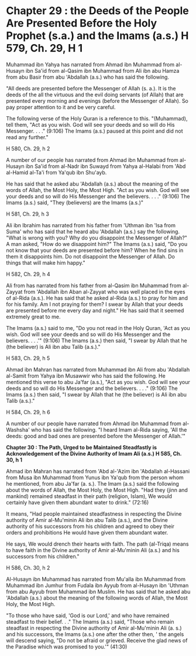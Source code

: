 Chapter 29 : the Deeds of the People Are Presented Before the Holy Prophet (s.a.) and the Imams (a.s.) H 579, Ch. 29, H 1
=========================================================================================================================

Muhammad ibn Yahya has narrated from Ahmad ibn Muhammad from al-Husayn
ibn Sa'id from al-Qasim ibn Muhammad from Ali ibn abu Hamza from abu
Basir from abu 'Abdallah (a.s.) who has said the following.

"All deeds are presented before the Messenger of Allah (s. a.). It is
the deeds of the all the virtuous and the evil doing servants (of Allah)
that are presented every morning and evenings (before the Messenger of
Allah). So pay proper attention to it and be very careful.

The following verse of the Holy Quran is a reference to this.
"(Muhammad), tell them, "Act as you wish. God will see your deeds and so
will do His Messenger. . . ." (9:106) The Imams (a.s.) paused at this
point and did not read any further."

H 580, Ch. 29, h 2

A number of our people has narrated from Ahmad ibn Muhammad from
al-Husayn ibn Sa'id from al-Nadr ibn Suwayd from Yahya al-Halabi from
'Abd al-Hamid al-Ta'i from Ya'qub ibn Shu'ayb.

He has said that he asked abu 'Abdallah (a.s.) about the meaning of the
words of Allah, the Most Holy, the Most High. "Act as you wish. God will
see your deeds and so will do His Messenger and the believers. . . ."
(9:106) The Imams (a.s.) said, "They (believers) are the Imams (a.s.)"

H 581, Ch. 29, h 3

Ali ibn Ibrahim has narrated from his father from 'Uthman ibn 'Isa from
Suma' who has said that he heard abu 'Abdallah (a.s.) say the following.
"What is wrong with you? Why do you disappoint the Messenger of Allah?"
A man asked, "How do we disappoint him?" The Imams (a.s.) said, "Do you
not know that your deeds are presented before him? When he find sins in
them it disappoints him. Do not disappoint the Messenger of Allah. Do
things that will make him happy."

H 582, Ch. 29, h 4

Ali from has narrated from his father from al-Qasim ibn Muhammad from
al-Zayyat from 'Abdallah ibn Aban al-Zayyat who was well placed in the
eyes of al-Rida (a.s.). He has said that he asked al-Rida (a.s.) to pray
for him and for his family. Am I not praying for them? I swear by Allah
that your deeds are presented before me every day and night." He has
said that it seemed extremely great to me.

The Imams (a.s.) said to me, "Do you not read in the Holy Quran, 'Act
as you wish. God will see your deeds and so will do His Messenger and
the believers. . . .'" (9:106) The Imams (a.s.) then said, "I swear by
Allah that he (the believer) is Ali ibn abu Talib (a.s.)."

H 583, Ch. 29, h 5

Ahmad ibn Mahran has narrated from Muhammad ibn Ali from abu 'Abdallah
al-Samit from Yahya ibn Musawwir who has said the following. He
mentioned this verse to abu Ja'far (a.s.), "Act as you wish. God will
see your deeds and so will do His Messenger and the believers. . . ."
(9:106) The Imams (a.s.) then said, "I swear by Allah that he (the
believer) is Ali ibn abu Talib (a.s.)."

H 584, Ch. 29, h 6

A number of our people have narrated from Ahmad ibn Muhammad from
al-Washsha' who has said the following. "I heard Imam al-Rida saying,
'All the deeds: good and bad ones are presented before the Messenger of
Allah.'"


**Chapter 30 : The Path, Urged to be Maintained Steadfastly is
Acknowledgement of the Divine Authority of Imam Ali (a.s.) H 585, Ch.
30, h 1**

Ahmad ibn Mahran has narrated from 'Abd al-'Azim ibn 'Abdallah
al-Hassani from Musa ibn Muhammad from Yunus ibn Ya'qub from the person
whom he mentioned, from abu Ja'far (a. s.). The Imam (a.s.) said the
following about the words of Allah, the Most Holy, the Most High. "Had
they (jinn and mankind) remained steadfast in their path (religion,
Islam), We would certainly have given them abundant water to drink."
(72:16)

It means, "Had people maintained steadfastness in respecting the Divine
authority of Amir al-Mu'minin Ali ibn abu Talib (a.s.), and the Divine
authority of his successors from his children and agreed to obey their
orders and prohibitions He would have given them abundant water.

He says, We would drench their hearts with faith. The path (al-Triqa)
means to have faith in the Divine authority of Amir al-Mu'minin Ali
(a.s.) and his successors from his children."

H 586, Ch. 30, h 2

Al-Husayn ibn Muhammad has narrated from Mu'alla ibn Muhammad from
Muhammad ibn Jumhur from Fudala ibn Ayyub from al-Husayn ibn 'Uthman
from abu Ayyub from Muhammad ibn Muslim. He has said that he asked abu
'Abdallah (a.s.) about the meaning of the following words of Allah, the
Most Holy, the Most High.

"To those who have said, 'God is our Lord,' and who have remained
steadfast to their belief. . ." The Imams (a.s.) said, "Those who remain
steadfast in respecting the Divine authority of Amir al-Mu'minin Ali (a.
s.) and his successors, the Imams (a.s.) one after the other then, ' the
angels will descend saying, "Do not be afraid or grieved. Receive the
glad news of the Paradise which was promised to you.'" (41:30)


